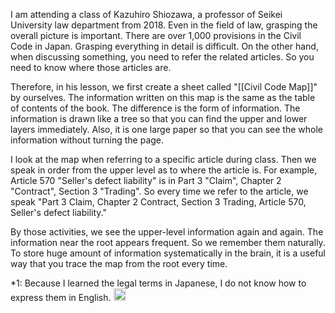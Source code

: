 
I am attending a class of Kazuhiro Shiozawa, a professor of Seikei University law department from 2018. Even in the field of law, grasping the overall picture is important. There are over 1,000 provisions in the Civil Code in Japan. Grasping everything in detail is difficult. On the other hand, when discussing something, you need to refer the related articles. So you need to know where those articles are.

Therefore, in his lesson, we first create a sheet called "[[Civil Code Map]]" by ourselves. The information written on this map is the same as the table of contents of the book. The difference is the form of information. The information is drawn like a tree so that you can find the upper and lower layers immediately. Also, it is one large paper so that you can see the whole information without turning the page.

I look at the map when referring to a specific article during class. Then we speak in order from the upper level as to where the article is.
For example, Article 570 "Seller's defect liability" is in Part 3 "Claim", Chapter 2 "Contract", Section 3 "Trading". So every time we refer to the article, we speak "Part 3 Claim, Chapter 2 Contract, Section 3 Trading, Article 570, Seller's defect liability."

By those activities, we see the upper-level information again and again. The information near the root appears frequent. So we remember them naturally. To store huge amount of information systematically in the brain, it is a useful way that you trace the map from the root every time.

*1: Because I learned the legal terms in Japanese, I do not know how to express them in English.
<img src='https://scrapbox.io/api/pages/nishio/en/icon' alt='en.icon' height="19.5"/>